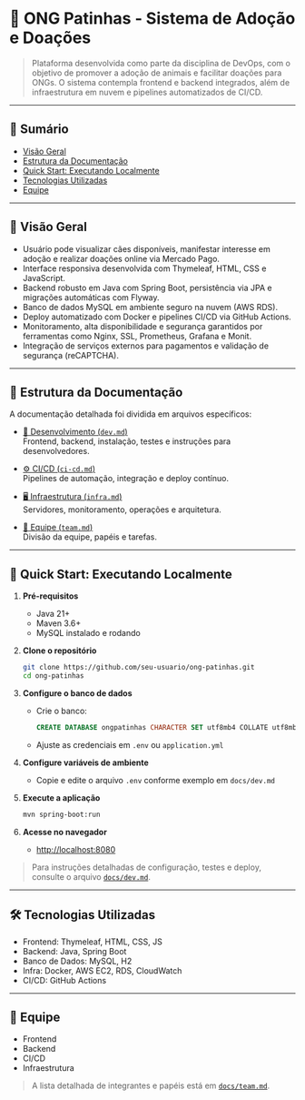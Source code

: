 # 🐾 ONG Patinhas - Sistema de Adoção e Doações

> Plataforma desenvolvida como parte da disciplina de DevOps, com o objetivo de promover a adoção de animais e facilitar doações para ONGs. O sistema contempla frontend e backend integrados, além de infraestrutura em nuvem e pipelines automatizados de CI/CD.

---

## 📖 Sumário
- [Visão Geral](#-visão-geral)
- [Estrutura da Documentação](#-estrutura-da-documentação)
- [Quick Start: Executando Localmente](#-quick-start-executando-localmente)
- [Tecnologias Utilizadas](#-tecnologias-utilizadas)
- [Equipe](#-equipe)

---

## 🔎 Visão Geral

- Usuário pode visualizar cães disponíveis, manifestar interesse em adoção e realizar doações online via Mercado Pago.
- Interface responsiva desenvolvida com Thymeleaf, HTML, CSS e JavaScript.
- Backend robusto em Java com Spring Boot, persistência via JPA e migrações automáticas com Flyway.
- Banco de dados MySQL em ambiente seguro na nuvem (AWS RDS).
- Deploy automatizado com Docker e pipelines CI/CD via GitHub Actions.
- Monitoramento, alta disponibilidade e segurança garantidos por ferramentas como Nginx, SSL, Prometheus, Grafana e Monit.
- Integração de serviços externos para pagamentos e validação de segurança (reCAPTCHA).

---

## 📂 Estrutura da Documentação
A documentação detalhada foi dividida em arquivos específicos:

- [📘 Desenvolvimento (`dev.md`)](./docs/dev.md)  
  Frontend, backend, instalação, testes e instruções para desenvolvedores.

- [⚙️ CI/CD (`ci-cd.md`)](./docs/ci-cd.md)  
  Pipelines de automação, integração e deploy contínuo.

- [🖥️ Infraestrutura (`infra.md`)](./docs/infra.md)  
  Servidores, monitoramento, operações e arquitetura.

- [👥 Equipe (`team.md`)](./docs/team.md)  
  Divisão da equipe, papéis e tarefas. 

---

## 🚀 Quick Start: Executando Localmente

1. **Pré-requisitos**
    - Java 21+
    - Maven 3.6+
    - MySQL instalado e rodando

2. **Clone o repositório**
   ```bash
   git clone https://github.com/seu-usuario/ong-patinhas.git
   cd ong-patinhas
   ```

3. **Configure o banco de dados**
    - Crie o banco:
      ```sql
      CREATE DATABASE ongpatinhas CHARACTER SET utf8mb4 COLLATE utf8mb4_unicode_ci;
      ```
    - Ajuste as credenciais em `.env` ou `application.yml`

4. **Configure variáveis de ambiente**
    - Copie e edite o arquivo `.env` conforme exemplo em `docs/dev.md`

5. **Execute a aplicação**
   ```bash
   mvn spring-boot:run
   ```

6. **Acesse no navegador**
    - [http://localhost:8080](http://localhost:8080)

> Para instruções detalhadas de configuração, testes e deploy, consulte o arquivo [`docs/dev.md`](./docs/dev.md).

---

## 🛠️ Tecnologias Utilizadas

- Frontend: Thymeleaf, HTML, CSS, JS
- Backend: Java, Spring Boot
- Banco de Dados: MySQL, H2
- Infra: Docker, AWS EC2, RDS, CloudWatch
- CI/CD: GitHub Actions

---

## 👥 Equipe

- Frontend
- Backend
- CI/CD
- Infraestrutura

> A lista detalhada de integrantes e papéis está em [`docs/team.md`](./docs/team.md).



